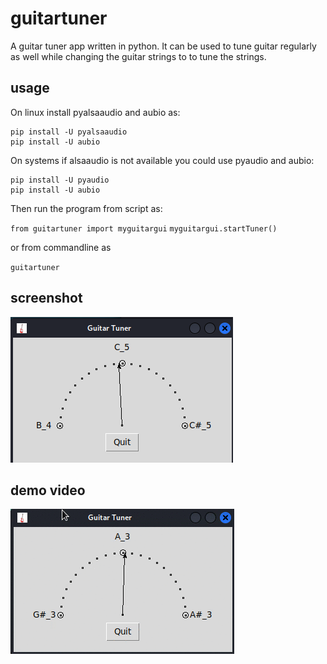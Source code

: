 # guitartuner
A guitar tuner app written in python.  It can be used to tune guitar regularly as well while changing the guitar strings to to tune the strings.  

## usage

On linux install pyalsaaudio and aubio as:

```
pip install -U pyalsaaudio
pip install -U aubio
```

On systems if alsaaudio is not available you could use pyaudio and aubio:

```
pip install -U pyaudio
pip install -U aubio
```

Then run the program from script as:

`from guitartuner import myguitargui`
`myguitargui.startTuner()`

or from commandline as

`guitartuner`

## screenshot
![alt text](https://github.com/jithesh82/guitartuner/blob/main/screenshot.png)

## demo video
![alt text](https://github.com/jithesh82/guitartuner/blob/main/demo.gif)
